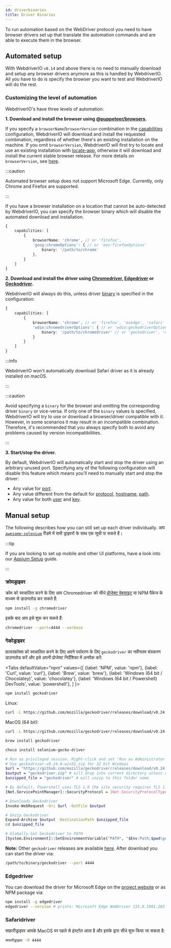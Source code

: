 ```yaml
---
id: driverbinaries
title: Driver Binaries
---
```


To run automation based on the WebDriver protocol you need to have browser drivers set up that translate the automation commands and are able to execute them in the browser.

## Automated setup

With WebdriverIO `v8.14` and above there is no need to manually download and setup any browser drivers anymore as this is handled by WebdriverIO. All you have to do is specify the browser you want to test and WebdriverIO will do the rest.

### Customizing the level of automation

WebdriverIO's have three levels of automation:

**1. Download and install the browser using [@puppeteer/browsers](https://www.npmjs.com/package/@puppeteer/browsers).**

If you specify a `browserName`/`browserVersion` combination in the [capabilities](configuration#capabilities-1) configuration, WebdriverIO will download and install the requested combination, regardless of whether there's an existing installation on the machine. If you omit `browserVersion`, WebdriverIO will first try to locate and use an existing installation with [locate-app](https://www.npmjs.com/package/locate-app), otherwise it will download and install the current stable browser release. For more details on `browserVersion`, see [here](capabilities#automate-different-browser-channels).

:::caution

Automated browser setup does not support Microsoft Edge. Currently, only Chrome and Firefox are supported.

:::

If you have a browser installation on a location that cannot be auto-detected by WebdriverIO, you can specify the browser binary which will disable the automated download and installation.

```ts
{
    capabilities: [
        {
            browserName: 'chrome', // or 'firefox',
            'goog:chromeOptions': { // or 'moz:firefoxOptions'
                binary: '/path/to/chrome'
            },
        }
    ]
}
```

**2. Download and install the driver using [Chromedriver](https://www.npmjs.com/package/chromedriver), [Edgedriver](https://www.npmjs.com/package/edgedriver) or [Geckodriver](https://www.npmjs.com/package/geckodriver).**

WebdriverIO will always do this, unless driver [binary](capabilities#binary) is specified in the configuration:

```ts
{
    capabilities: [
        {
            browserName: 'chrome', // or 'firefox', 'msedge', 'safari'
            'wdio:chromedriverOptions': { // or 'wdio:geckodriverOptions', 'wdio:edgedriverOptions'
                binary: '/path/to/chromedriver' // or 'geckodriver', 'msedgedriver'
            }
        }
    ]
}
```

:::info

WebdriverIO won't automatically download Safari driver as it is already installed on macOS.

:::

:::caution

Avoid specifying a `binary` for the browser and omitting the corresponding driver `binary` or vice-versa. If only one of the `binary` values is specified, WebdriverIO will try to use or download a browser/driver compatible with it. However, in some scenarios it may result in an incompatible combination. Therefore, it's recommended that you always specify both to avoid any problems caused by version incompatibilities.

:::

**3. Start/stop the driver.**

By default, WebdriverIO will automatically start and stop the driver using an arbitrary unused port. Specifying any of the following configuration will disable this feature which means you'll need to manually start and stop the driver:

- Any value for [port](configuration#port).
- Any value different from the default for [protocol](configuration#protocol), [hostname](configuration#hostname), [path](configuration#path).
- Any value for both [user](configuration#user) and [key](configuration#key).

## Manual setup

The following describes how you can still set up each driver individually. आप [`awesome-selenium`](https://github.com/christian-bromann/awesome-selenium#driver) रीडमे में सभी ड्राइवरों के साथ एक सूची पा सकते हैं।

:::tip

If you are looking to set up mobile and other UI platforms, have a look into our [Appium Setup](appium) guide.

:::

### क्रोमड्राइवर

क्रोम को स्वचालित करने के लिए आप Chromedriver को सीधे [प्रोजेक्ट वेबसाइट](http://chromedriver.chromium.org/downloads) या NPM पैकेज के माध्यम से डाउनलोड कर सकते हैं:

```bash npm2yarn
npm install -g chromedriver
```

इसके बाद आप इसे शुरू कर सकते हैं:

```sh
chromedriver --port=4444 --verbose
```

### गेकोड्राइवर

फ़ायरफ़ॉक्स को स्वचालित करने के लिए अपने पर्यावरण के लिए `geckodriver` का नवीनतम संस्करण डाउनलोड करें और इसे अपनी प्रोजेक्ट निर्देशिका में अनपैक करें:

<Tabs
  defaultValue="npm"
  values={[
    {label: 'NPM', value: 'npm'},
 {label: 'Curl', value: 'curl'},
 {label: 'Brew', value: 'brew'},
 {label: 'Windows (64 bit / Chocolatey)', value: 'chocolatey'},
 {label: 'Windows (64 bit / Powershell) DevTools', value: 'powershell'},
 ]
}>
<TabItem value="npm">

```bash npm2yarn
npm install geckodriver
```

</TabItem>
<TabItem value="curl">

Linux:

```sh
curl -L https://github.com/mozilla/geckodriver/releases/download/v0.24.0/geckodriver-v0.24.0-linux64.tar.gz | tar xz
```

MacOS (64 bit):

```sh
curl -L https://github.com/mozilla/geckodriver/releases/download/v0.24.0/geckodriver-v0.24.0-macos.tar.gz | tar xz
```

</TabItem>
<TabItem value="brew">

```sh
brew install geckodriver
```

</TabItem>
<TabItem value="chocolatey">

```sh
choco install selenium-gecko-driver
```

</TabItem>
<TabItem value="powershell">

```sh
# Run as privileged session. Right-click and set 'Run as Administrator'
# Use geckodriver-v0.24.0-win32.zip for 32 bit Windows
$url = "https://github.com/mozilla/geckodriver/releases/download/v0.24.0/geckodriver-v0.24.0-win64.zip"
$output = "geckodriver.zip" # will drop into current directory unless defined otherwise
$unzipped_file = "geckodriver" # will unzip to this folder name

# By default, Powershell uses TLS 1.0 the site security requires TLS 1.2
[Net.ServicePointManager]::SecurityProtocol = [Net.SecurityProtocolType]::Tls12

# Downloads Geckodriver
Invoke-WebRequest -Uri $url -OutFile $output

# Unzip Geckodriver
Expand-Archive $output -DestinationPath $unzipped_file
cd $unzipped_file

# Globally Set Geckodriver to PATH
[System.Environment]::SetEnvironmentVariable("PATH", "$Env:Path;$pwd\geckodriver.exe", [System.EnvironmentVariableTarget]::Machine)
```

</TabItem>
</Tabs>

**Note:** Other `geckodriver` releases are available [here](https://github.com/mozilla/geckodriver/releases). After download you can start the driver via:

```sh
/path/to/binary/geckodriver --port 4444
```

### Edgedriver

You can download the driver for Microsoft Edge on the [project website](https://developer.microsoft.com/en-us/microsoft-edge/tools/webdriver/) or as NPM package via:

```sh
npm install -g edgedriver
edgedriver --version # prints: Microsoft Edge WebDriver 115.0.1901.203 (a5a2b1779bcfe71f081bc9104cca968d420a89ac)
```

### Safaridriver

सफ़ारीड्राइवर आपके MacOS पर पहले से इंस्टॉल आता है और इसके द्वारा सीधे शुरू किया जा सकता है:

```sh
सफारीड्राइवर -पी 4444
```
